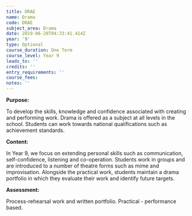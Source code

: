 ```yaml
---
title: DRAE
name: Drama
code: DRAE
subject_area: Drama
date: 2019-06-28T04:33:41.414Z
year: '9'
type: Optional
course_duration: One Term
course_level: Year 9
leads_to: ''
credits: ''
entry_requirements: ''
course_fees: 
notes: ''
---
```

**Purpose:**

To develop the skills, knowledge and confidence associated with creating and performing work. Drama is offered as a subject at all levels in the school. Students can work towards national qualifications such as achievement standards.

**Content:**

In Year 9, we focus on extending personal skills such as communication, self-confidence, listening and co-operation. Students work in groups and are introduced to a number of theatre forms such as mime and improvisation. Alongside the practical work, students maintain a drama portfolio in which they evaluate their work and identify future targets.

**Assessment:**

Process-rehearsal work and written portfolio. Practical - performance based.
